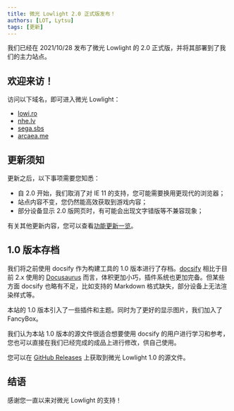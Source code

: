 ```yaml
---
title: 微光 Lowlight 2.0 正式版发布！
authors: [LOT, Lytsu]
tags: [更新]
---
```


我们已经在 2021/10/28 发布了微光 Lowlight 的 2.0 正式版，并将其部署到了我们的主力站点。

<!--truncate-->

## 欢迎来访！

访问以下域名，即可进入微光 Lowlight：

- [lowi.ro](https://lowi.ro)
- [nhe.lv](https://nhe.lv)
- [sega.sbs](https://sega.sbs)
- [arcaea.me](https://arcaea.me)

## 更新须知

更新之后，以下事项需要您知悉：

- 自 2.0 开始，我们取消了对 IE 11 的支持，您可能需要换用更现代的浏览器；
- 站点内容不变，您仍然能高效获取到游戏内容；
- 部分设备显示 2.0 版网页时，有可能会出现文字错版等不兼容现象；

有关其他更新内容，您可以查看[功能更新一览](/blog/2021/10/27/features-of-v2)。

## 1.0 版本存档

我们将之前使用 docsify 作为构建工具的 1.0 版本进行了存档。[docsify](https://docsify.js.org) 相比于目前 2.x 使用的 [Docusaurus](https://docusaurus.io/zh-CN/) 而言，体积更加小巧，插件系统也更加完备。但某些方面 docsify 也略有不足，比如支持的 Markdown 格式缺失，部分设备上无法渲染样式等。

本站的 1.0 版本引入了一些插件和主题。同时为了更好的显示图片，我们加入了 FancyBox。

我们认为本站 1.0 版本的源文件很适合想要使用 docsify 的用户进行学习和参考，您也可以直接在我们已经完成的成品上进行修改，供自己使用。

您可以在 [GitHub Releases](https://github.com/Lytsu/lowlight/releases/tag/1.0.0) 上获取到微光 Lowlight 1.0 的源文件。

## 结语

感谢您一直以来对微光 Lowlight 的支持！

